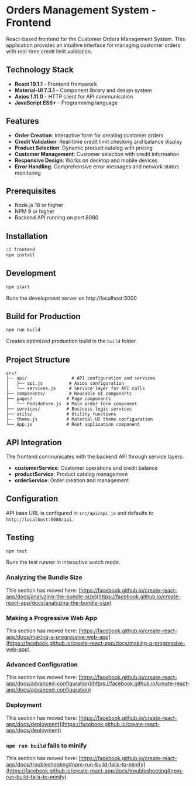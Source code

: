 # Orders Management System - Frontend

React-based frontend for the Customer Orders Management System. This application provides an intuitive interface for managing customer orders with real-time credit limit validation.

## Technology Stack

- **React 19.1.1** - Frontend framework
- **Material-UI 7.3.1** - Component library and design system
- **Axios 1.11.0** - HTTP client for API communication
- **JavaScript ES6+** - Programming language

## Features

- **Order Creation**: Interactive form for creating customer orders
- **Credit Validation**: Real-time credit limit checking and balance display
- **Product Selection**: Dynamic product catalog with pricing
- **Customer Management**: Customer selection with credit information
- **Responsive Design**: Works on desktop and mobile devices
- **Error Handling**: Comprehensive error messages and network status monitoring

## Prerequisites

- Node.js 18 or higher
- NPM 9 or higher
- Backend API running on port 8080

## Installation

```bash
cd frontend
npm install
```

## Development

```bash
npm start
```

Runs the development server on http://localhost:3000

## Build for Production

```bash
npm run build
```

Creates optimized production build in the `build` folder.

## Project Structure

```
src/
├── api/                 # API configuration and services
│   ├── api.js          # Axios configuration
│   └── services.js     # Service layer for API calls
├── components/         # Reusable UI components
├── pages/             # Page components
│   └── PedidoForm.js  # Main order form component
├── services/          # Business logic services
├── utils/             # Utility functions
├── theme.js           # Material-UI theme configuration
└── App.js             # Root application component
```

## API Integration

The frontend communicates with the backend API through service layers:

- **customerService**: Customer operations and credit balance
- **productService**: Product catalog management
- **orderService**: Order creation and management

## Configuration

API base URL is configured in `src/api/api.js` and defaults to `http://localhost:8080/api`.

## Testing

```bash
npm test
```

Runs the test runner in interactive watch mode.

### Analyzing the Bundle Size

This section has moved here: [https://facebook.github.io/create-react-app/docs/analyzing-the-bundle-size](https://facebook.github.io/create-react-app/docs/analyzing-the-bundle-size)

### Making a Progressive Web App

This section has moved here: [https://facebook.github.io/create-react-app/docs/making-a-progressive-web-app](https://facebook.github.io/create-react-app/docs/making-a-progressive-web-app)

### Advanced Configuration

This section has moved here: [https://facebook.github.io/create-react-app/docs/advanced-configuration](https://facebook.github.io/create-react-app/docs/advanced-configuration)

### Deployment

This section has moved here: [https://facebook.github.io/create-react-app/docs/deployment](https://facebook.github.io/create-react-app/docs/deployment)

### `npm run build` fails to minify

This section has moved here: [https://facebook.github.io/create-react-app/docs/troubleshooting#npm-run-build-fails-to-minify](https://facebook.github.io/create-react-app/docs/troubleshooting#npm-run-build-fails-to-minify)
